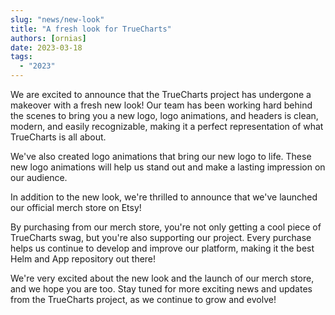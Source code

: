 ```yaml
---
slug: "news/new-look"
title: "A fresh look for TrueCharts"
authors: [ornias]
date: 2023-03-18
tags:
  - "2023"
---
```


We are excited to announce that the TrueCharts project has undergone a makeover with a fresh new look! Our team has been working hard behind the scenes to bring you a new logo, logo animations, and headers is clean, modern, and easily recognizable, making it a perfect representation of what TrueCharts is all about.

We've also created logo animations that bring our new logo to life. These new logo animations will help us stand out and make a lasting impression on our audience.

In addition to the new look, we're thrilled to announce that we've launched our official merch store on Etsy!

By purchasing from our merch store, you're not only getting a cool piece of TrueCharts swag, but you're also supporting our project. Every purchase helps us continue to develop and improve our platform, making it the best Helm and App repository out there!

We're very excited about the new look and the launch of our merch store, and we hope you are too. Stay tuned for more exciting news and updates from the TrueCharts project, as we continue to grow and evolve!
